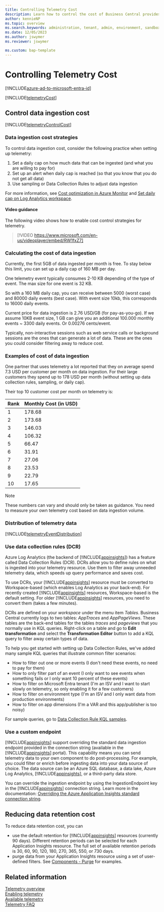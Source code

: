 ```yaml
---
title: Controlling Telemetry Cost
description: Learn how to control the cost of Business Central provides telemetry.  
author: kennieNP
ms.topic: overview
ms.search.keywords: administration, tenant, admin, environment, sandbox, telemetry
ms.date: 12/05/2023
ms.author: jswymer
ms.reviewer: jswymer

ms.custom: bap-template
---
```

# Controlling Telemetry Cost

[!INCLUDE[azure-ad-to-microsoft-entra-id](~/../shared-content/shared/azure-ad-to-microsoft-entra-id.md)]

[!INCLUDE[telemetryCost](../includes/include-telemetry-cost.md)]

## Control data ingestion cost

[!INCLUDE[telemetryControlCost](../includes/include-telemetry-control-cost.md)]

### Data ingestion cost strategies

To control data ingestion cost, consider the following practice when setting up telemetry:

1. Set a daily cap on how much data that can be ingested (and what you are willing to pay for)
2. Set up an alert when daily cap is reached (so that you know that you do not get all data)
3. Use sampling or Data Collection Rules to adjust data ingestion

For more information, see [Cost optimization in Azure Monitor](/azure/azure-monitor/best-practices-cost) and [Set daily cap on Log Analytics workspace](/azure/azure-monitor/logs/daily-cap).

#### Video guidance

The following video shows how to enable cost control strategies for telemetry.

> [!VIDEO https://www.microsoft.com/en-us/videoplayer/embed/RW1fxZ7]

### Calculating the cost of data ingestion

Currently, the first 5GB of data ingested per month is free. To stay below this limit, you can set up a daily cap of 160 MB per day.

One telemetry event typically consumes 2-10 KB depending of the type of event. The max size for one event is 32 KB.

So with a 160 MB daily cap, you can receive between 5000 (worst case) and 80000 daily events (best case). With event size 10kb, this corresponds to 16000 daily events.

Current price for data ingestion is 2.76 USD/GB (for pay-as-you-go). If we assume 10KB event size, 1 GB can give you an additional 100.000 monthly events ~ 3300 daily events. Or 0.00276 cents/event.

Typically, non-interactive sessions such as web service calls or background sessions are the ones that can generate a lot of data. These are the ones you could consider filtering away to reduce cost.

### Examples of cost of data ingestion

One partner that uses telemetry a lot reported that they on average spend 7.3 USD per customer per month on data ingestion. For their large customers they spend up to 178 USD per month (without setting up data collection rules, sampling, or daily cap). 

Their top 10 customer cost per month on telemetry is:

| Rank | Monthly Cost (in USD) |
| ---- | --------------------- |
|1 |178.68 |
|2 |173.68 |
|3 |146.03 |
|4 |106.32 |
|5 |66.47 |
|6 |31.91 |
|7 |27.06 |
|8 |23.53 |
|9 |22.79 |
|10|17.65|

> [!NOTE]  
> These numbers can vary and should only be taken as guidance. You need to measure your own telemetry cost based on data ingestion volume.

### Distribution of telemetry data

[!INCLUDE[telemetryEventDistribution](../includes/include-telemetry-event-distribution.md)]

### Use data collection rules (DCR)

Azure Log Analytics (the backend of [!INCLUDE[appinsights](../includes/azure-appinsights-name.md)]) has a feature called Data Collection Rules (DCR). DCRs allow you to define rules on what is ingested into your telemetry resource. Use them to filter away unneeded telemetry data, which speeds up query performance and saves cost.

To use DCRs, your [!INCLUDE[appinsights](../includes/azure-appinsights-name.md)] resource must be converted to Workspace-based (which enables Log Analytics as your back-end). For recently created [!INCLUDE[appinsights](../includes/azure-appinsights-name.md)] resources, Workspace-based is the default setting. For older [!INCLUDE[appinsights](../includes/azure-appinsights-name.md)] resources, you need to convert them (takes a few minutes).

DCRs are defined on your _workspace_ under the menu item _Tables_. Business Central currently logs to two tables: _AppTraces_ and _AppPageViews_. These tables are the back-end tables for the tables _traces_ and _pageviews_ that you normally use in KQL queries. Right-click on a table and go to **Edit transformation** and select the **Transformation Editor** button to add a KQL query to filter away certain types of data.

To help you get started with setting up Data Collection Rules, we've added many sample KQL queries that illustrate common filter scenarios:

- How to filter out one or more events (I don't need these events, no need to pay for them)
- How to only filter part of an event (I only want to see events when something fails or I only want 10 percent of these events)
- How to filter on Microsoft Entra tenant (I'm an ISV and I want to start slowly on telemetry, so only enabling it for a few customers)
- How to filter on environment type (I'm an ISV and I only want data from production environments)
- How to filter on app dimensions (I'm a VAR and this app/publisher is too noisy)

For sample queries, go to [Data Collection Rule KQL samples](https://github.com/microsoft/BCTech/tree/master/samples/AppInsights/KQL/Queries/DataCollectionRules).

### Use a custom endpoint

[!INCLUDE[appinsights](../includes/azure-appinsights-name.md)] support overriding the standard data ingestion endpoint provided in the connection string (available in the [!INCLUDE[appinsights](../includes/azure-appinsights-name.md)] portal). This capability means you can send telemetry data to your own component to do post-processing. For example, you could filter or enrich before ingesting data into your data source of choice. The data source can be an Azure SQL database, a data lake, Azure Log Analytics, [!INCLUDE[appinsights](../includes/azure-appinsights-name.md)], or a third-party data store.

You can override the ingestion endpoint by using the IngestionEndpoint key in the [!INCLUDE[appinsights](../includes/azure-appinsights-name.md)] connection string. Learn more in the documentation: [Overriding the Azure Application Insights standard connection string](/azure/azure-monitor/app/sdk-connection-string?tabs=net#connection-string-with-explicit-endpoint-overrides).

## Reducing data retention cost

To reduce data retention cost, you can 
- use the default retention for [!INCLUDE[appinsights](../includes/azure-appinsights-name.md)] resources (currently 90 days). Different retention periods can be selected for each Application Insights resource. The full set of available retention periods is 30, 60, 90, 120, 180, 270, 365, 550, or 730 days.
- purge data from your Application Insights resource using a set of user-defined filters. See [Components - Purge](/rest/api/application-insights/components/purge#examples) for examples.

## Related information
[Telemetry overview](telemetry-overview.md)  
[Enabling telemetry](telemetry-enable-application-insights.md)  
[Available telemetry](telemetry-available-telemetry.md)  
[Telemetry FAQ](telemetry-faq.md)
